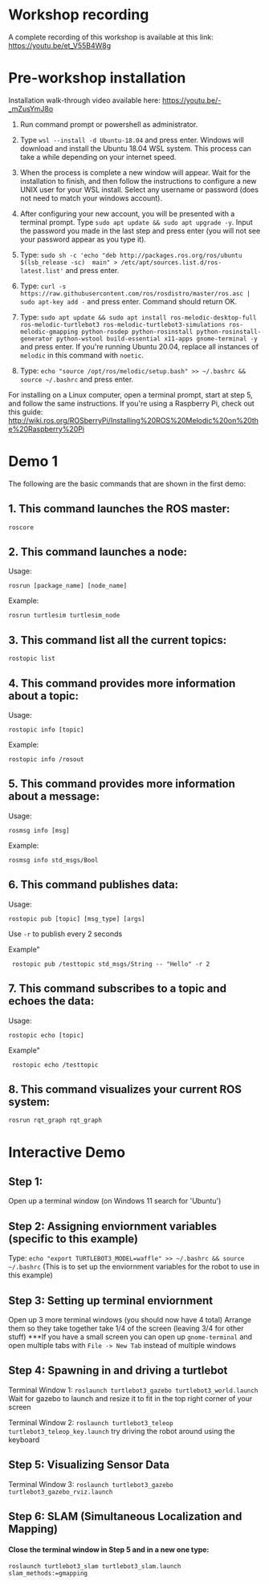 # Workshop recording

A complete recording of this workshop is available at this link: https://youtu.be/et_V55B4W8g

# Pre-workshop installation

Installation walk-through video available here: https://youtu.be/-_mZusYmJ8o

1. Run command prompt or powershell as administrator.

2. Type `wsl --install -d Ubuntu-18.04` and press enter. Windows will download and install 
the Ubuntu 18.04 WSL system. This process can take a while depending on your internet 
speed.

3. When the process is complete a new window will appear. Wait for the installation to finish, 
and then follow the instructions to configure a new UNIX user for your WSL install. Select 
any username or password (does not need to match your windows account).

4. After configuring your new account, you will be presented with a terminal prompt. Type 
`sudo apt update && sudo apt upgrade -y`. Input the password you made in the last step 
and press enter (you will not see your password appear as you type it).

5. Type: `sudo sh -c 'echo "deb http://packages.ros.org/ros/ubuntu $(lsb_release -sc) 
main" > /etc/apt/sources.list.d/ros-latest.list'` and press enter.

6. Type: `curl -s https://raw.githubusercontent.com/ros/rosdistro/master/ros.asc | 
sudo apt-key add -` and press enter. Command should return OK.

7. Type: `sudo apt update && sudo apt install ros-melodic-desktop-full ros-melodic-turtlebot3 ros-melodic-turtlebot3-simulations ros-melodic-gmapping python-rosdep python-rosinstall python-rosinstall-generator python-wstool build-essential x11-apps gnome-terminal -y` and press enter. If you're running Ubuntu 20.04, replace all instances of `melodic` in this command with `noetic`.

8. Type: `echo "source /opt/ros/melodic/setup.bash" >> ~/.bashrc && source ~/.bashrc`
and press enter.

For installing on a Linux computer, open a terminal prompt, start at step 5, and follow the same instructions. If you're using a Raspberry Pi, check out this guide: http://wiki.ros.org/ROSberryPi/Installing%20ROS%20Melodic%20on%20the%20Raspberry%20Pi

# Demo 1

The following are the basic commands that are shown in the first demo:

## 1. This command launches the ROS master:

```
roscore
```


## 2. This command launches a node:

Usage: 

```
rosrun [package_name] [node_name]
```
Example: 
```
rosrun turtlesim turtlesim_node
```


## 3. This command list all the current topics:

```
rostopic list
```


## 4. This command provides more information about a topic:

Usage: 

```
rostopic info [topic]
```
Example: 
```
rostopic info /rosout
```

## 5. This command provides more information about a message:

Usage: 

```
rosmsg info [msg]
```
Example: 
```
rosmsg info std_msgs/Bool
```

## 6. This command publishes data:

Usage:

```
rostopic pub [topic] [msg_type] [args]
```

Use `-r` to publish every 2 seconds

Example"

```
 rostopic pub /testtopic std_msgs/String -- "Hello" -r 2
```

## 7. This command subscribes to a topic and echoes the data:

Usage:

```
rostopic echo [topic]
```

Example"

```
 rostopic echo /testtopic
```

## 8. This command visualizes your current ROS system:

```
rosrun rqt_graph rqt_graph
```

# Interactive Demo

## Step 1:
Open up a terminal window (on Windows 11 search for 'Ubuntu')

## Step 2: Assigning enviornment variables (specific to this example)
Type: `echo "export TURTLEBOT3_MODEL=waffle" >> ~/.bashrc && source ~/.bashrc`
(This is to set up the enviornment variables for the robot to use in this example)

## Step 3: Setting up terminal enviornment
Open up 3 more terminal windows (you should now have 4 total)
Arrange them so they take together take 1/4 of the screen (leaving 3/4 for other stuff)
***If you have a small screen you can open up `gnome-terminal` and open multiple tabs with `File -> New Tab` instead of multiple windows

## Step 4: Spawning in and driving a turtlebot
Terminal Window 1: `roslaunch turtlebot3_gazebo turtlebot3_world.launch`
Wait for gazebo to launch and resize it to fit in the top right corner of your screen

Terminal Window 2: `roslaunch turtlebot3_teleop turtlebot3_teleop_key.launch`
try driving the robot around using the keyboard

## Step 5: Visualizing Sensor Data
Terminal Window 3: `roslaunch turtlebot3_gazebo turtlebot3_gazebo_rviz.launch`

## Step 6: SLAM (Simultaneous Localization and Mapping)
#### Close the terminal window in Step 5 and in a new one type:
`roslaunch turtlebot3_slam turtlebot3_slam.launch slam_methods:=gmapping`




